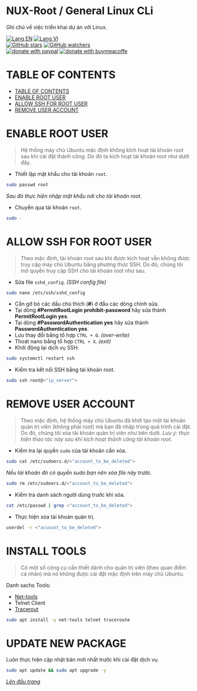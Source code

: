 # NUX-Root / General Linux CLi
Ghi chú về việc triển khai dự án với Linux.

[![Lang EN](https://img.shields.io/badge/lang-en-green)](https://github.com/quachdoduy/NUX-Root/blob/main/README.md)
[![Lang VI](https://img.shields.io/badge/lang-vi-yellow)](https://github.com/quachdoduy/NUX-Root/blob/main/README.vi.md)<br/>
[![GitHub stars](https://img.shields.io/github/stars/quachdoduy/NUX-Root?logo=GitHub&style=flat&color=red)](https://github.com/quachdoduy/NUX-Root/stargazers)
[![GitHub watchers](https://img.shields.io/github/watchers/quachdoduy/NUX-Root?logo=GitHub&style=flat&color=blue)](https://github.com/quachdoduy/NUX-Root/watchers)<br/>
[![donate with paypal](https://img.shields.io/badge/Like_it%3F-Donate!-green?logo=githubsponsors&logoColor=orange&style=flat)](https://paypal.me/quachdoduy)
[![donate with buymeacoffe](https://img.shields.io/badge/Like_it%3F-Donate!-blue?logo=githubsponsors&logoColor=orange&style=flat)](https://buymeacoffee.com/quachdoduy)

# TABLE OF CONTENTS
- [TABLE OF CONTENTS](#nux-root--general-linux-cli)
- [ENABLE ROOT USER](#enable-root-user)
- [ALLOW SSH FOR ROOT USER](#allow-ssh-for-root-user)
- [REMOVE USER ACCOUNT](#remove-user-account)

# ENABLE ROOT USER
>Hệ thống máy chủ Ubuntu mặc định không kích hoạt tài khoản root sau khi cài đặt thành công. Do đó ta kích hoạt tài khoản root như dưới đây.

- Thiết lập mật khẩu cho tài khoản `root`.
```bash
sudo passwd root
```
*Sau đó thực hiện nhập mật khẩu nới cho tài khoản root.*
- Chuyển qua tài khoản `root`.
```bash
sudo -
```

# ALLOW SSH FOR ROOT USER
>Theo mặc định, tài khoản root sau khi được kích hoạt vẫn không được truy cập máy chủ Ubuntu bằng phương thức SSH. Do đó, chúng tôi mở quyền truy cập SSH cho tài khoản root như sau.

- Sửa file `sshd_config`. *(SSH config file)*
```bash
sudo nano /etc/ssh/sshd_config
```
- Cần gỡ bỏ các dấu chú thích (**#**) ở đầu các dòng chỉnh sửa.
- Tại dòng **#PermitRootLogin prohibit-password** hãy sửa thành **PermitRootLogin yes**.
- Tại dòng **#PasswordAuthentication yes** hãy sửa thành **PasswordAuthentication yes**.
- Lưu thay đổi bằng tổ hợp `CTRL + O`. *(over-write)*
- Thoát nano bẳng tổ hợp `CTRL + X`. *(exit)*
- Khởi động lại dịch vụ SSH.
```bash
sudo systemctl restart ssh
```

- Kiểm tra kết nối SSH bằng tài khoản root. 
```bash
sudo ssh root@<"ip_server">
```

# REMOVE USER ACCOUNT
>Theo mặc định, hệ thống máy chủ Ubuntu đã khởi tạo một tài khoản quản trị viên (không phải root) mà bạn đã nhập trong quá trình cài đặt. Do đó, chúng tôi xóa tài khoản quản trị viên như bên dưới.
*Lưu ý: thực hiện thao tác này sau khi kích hoạt thành công tài khoản root.*

- Kiểm tra lại quyền `sudo` của tài khoản cần xóa.
```bash
sudo cat /etc/sudoers.d/<"account_to_be_deleted">
```
*Nếu tài khoản đó có quyền sudo bạn nên xóa file này trước.*
```bash
sudo rm /etc/sudoers.d/<"account_to_be_deleted">
```

- Kiểm tra danh sách người dùng trước khi xóa.
```bash
cat /etc/passwd | grep <"account_to_be_deleted">
```
- Thực hiện xóa tài khoản quản trị.
```bash
userdel -r <"account_to_be_deleted">
```

# INSTALL TOOLS
>Có một số công cụ cần thiết dành cho quản trị viên (theo quan điểm cá nhân) mà nó không được cài đặt mặc định trên máy chủ Ubuntu.

Danh sachs Tools:
- [Net-tools](https://sourceforge.net/projects/net-tools/)
- Telnet Client
- [Tracerout](https://sourceforge.net/projects/traceroute/)
```bash
sudo apt install -y net-tools telnet traceroute
```

# UPDATE NEW PACKAGE
Luôn thực hiện cập nhật bản mới nhất trước khi cài đặt dịch vụ.
```bash
sudo apt update && sudo apt upgrade -y
```

*[Lên đầu trang](#nux-root--general-linux-cli)*